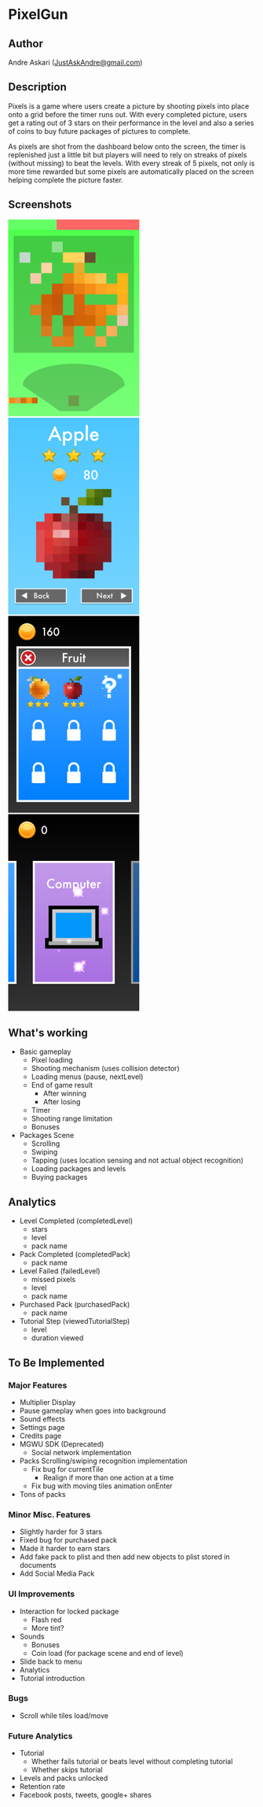 # PixelGun

## Author

Andre Askari ([JustAskAndre@gmail.com](mailto:JustAskAndre@gmail.com))

## Description

Pixels is a game where users create a picture by shooting pixels into place onto a grid before the timer runs out. With every completed picture, users get a rating out of 3 stars on their performance in the level and also a series of coins to buy future packages of pictures to complete.

As pixels are shot from the dashboard below onto the screen, the timer is replenished just a little bit but players will need to rely on streaks of pixels (without missing) to beat the levels. With every streak of 5 pixels, not only is more time rewarded but some pixels are automatically placed on the screen helping complete the picture faster.

## Screenshots

<img src="Description Pictures/IMG_4407.PNG" height="400" alt="Screenshot"/>

<img src="Description Pictures/IMG_4408.PNG" height="400" alt="Screenshot"/>

<img src="Description Pictures/IMG_4410.PNG" height="400" alt="Screenshot"/>

<img src="Description Pictures/IMG_4411.PNG" height="400" alt="Screenshot"/>

## What's working
* Basic gameplay
  * Pixel loading
  * Shooting mechanism (uses collision detector)
  * Loading menus (pause, nextLevel)
  * End of game result
    * After winning
    * After losing
  * Timer
  * Shooting range limitation
  * Bonuses
* Packages Scene
  * Scrolling
  * Swiping
  * Tapping (uses location sensing and not actual object recognition)
  * Loading packages and levels
  * Buying packages

## Analytics
* Level Completed (completedLevel)
  * stars
  * level
  * pack name
* Pack Completed (completedPack)
  * pack name
* Level Failed (failedLevel)
  * missed pixels
  * level
  * pack name
* Purchased Pack (purchasedPack)
  * pack name
* Tutorial Step (viewedTutorialStep)
  * level
  * duration viewed


## To Be Implemented

### Major Features
* Multiplier Display
* Pause gameplay when goes into background
* Sound effects
* Settings page
* Credits page
* MGWU SDK (Deprecated)
  * Social network implementation
* Packs Scrolling/swiping recognition implementation
  * Fix bug for currentTile
    * Realign if more than one action at a time
  * Fix bug with moving tiles animation onEnter
* Tons of packs

### Minor Misc. Features
* Slightly harder for 3 stars
* Fixed bug for purchased pack
* Made it harder to earn stars
* Add fake pack to plist and then add new objects to plist stored in documents
* Add Social Media Pack

### UI Improvements
* Interaction for locked package
  * Flash red
  * More tint?
* Sounds
  * Bonuses
  * Coin load (for package scene and end of level)
* Slide back to menu
* Analytics
* Tutorial introduction

### Bugs
* Scroll while tiles load/move

### Future Analytics
* Tutorial
  * Whether fails tutorial or beats level without completing tutorial
  * Whether skips tutorial
* Levels and packs unlocked
* Retention rate
* Facebook posts, tweets, google+ shares
